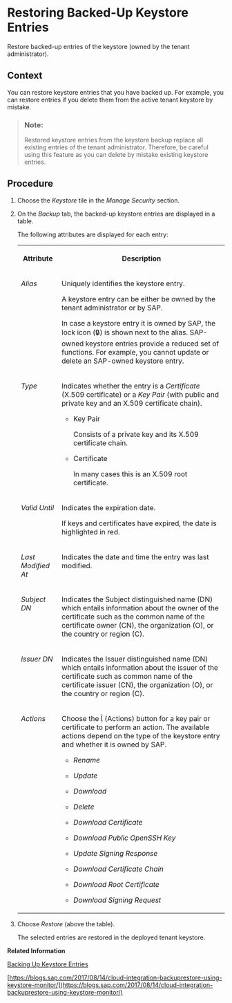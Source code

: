<!-- loiobfbbf918ecb94e4ea263e1d766ed70ad -->

<link rel="stylesheet" type="text/css" href="../css/sap-icons.css"/>

# Restoring Backed-Up Keystore Entries

Restore backed-up entries of the keystore \(owned by the tenant administrator\).



## Context

You can restore keystore entries that you have backed up. For example, you can restore entries if you delete them from the active tenant keystore by mistake.

> ### Note:  
> Restored keystore entries from the keystore backup replace all existing entries of the tenant administrator. Therefore, be careful using this feature as you can delete by mistake existing keystore entries.



## Procedure

1.  Choose the *Keystore* tile in the *Manage Security* section.

2.  On the *Backup* tab, the backed-up keystore entries are displayed in a table.

    The following attributes are displayed for each entry:


    <table>
    <tr>
    <th valign="top">

    Attribute


    
    </th>
    <th valign="top">

    Description


    
    </th>
    </tr>
    <tr>
    <td valign="top">

     *Alias* 


    
    </td>
    <td valign="top">

    Uniquely identifies the keystore entry.

    A keystore entry can be either be owned by the tenant administrator or by SAP.

    In case a keystore entry it is owned by SAP, the lock icon \(:lock:\) is shown next to the alias. SAP-owned keystore entries provide a reduced set of functions. For example, you cannot update or delete an SAP-owned keystore entry.


    
    </td>
    </tr>
    <tr>
    <td valign="top">

     *Type* 


    
    </td>
    <td valign="top">

    Indicates whether the entry is a *Certificate* \(X.509 certificate\) or a *Key Pair* \(with public and private key and an X.509 certificate chain\).

    -   Key Pair

        Consists of a private key and its X.509 certificate chain.

    -   Certificate

        In many cases this is an X.509 root certificate.



    
    </td>
    </tr>
    <tr>
    <td valign="top">

     *Valid Until* 


    
    </td>
    <td valign="top">

    Indicates the expiration date.

    If keys and certificates have expired, the date is highlighted in red.


    
    </td>
    </tr>
    <tr>
    <td valign="top">

     *Last Modified At* 


    
    </td>
    <td valign="top">

    Indicates the date and time the entry was last modified.


    
    </td>
    </tr>
    <tr>
    <td valign="top">

     *Subject DN* 


    
    </td>
    <td valign="top">

    Indicates the Subject distinguished name \(DN\) which entails information about the owner of the certificate such as the common name of the certificate owner \(CN\), the organization \(O\), or the country or region \(C\).


    
    </td>
    </tr>
    <tr>
    <td valign="top">

     *Issuer DN* 


    
    </td>
    <td valign="top">

    Indicates the Issuer distinguished name \(DN\) which entails information about the issuer of the certificate such as common name of the certificate issuer \(CN\), the organization \(O\), or the country or region \(C\).


    
    </td>
    </tr>
    <tr>
    <td valign="top">

     *Actions* 


    
    </td>
    <td valign="top">

    Choose the <span class="SAP-icons"></span> \(Actions\) button for a key pair or certificate to perform an action. The available actions depend on the type of the keystore entry and whether it is owned by SAP.

    -   *Rename*

    -   *Update*
    -   *Download*
    -   *Delete*
    -   *Download Certificate*
    -   *Download Public OpenSSH Key*
    -   *Update Signing Response*
    -   *Download Certificate Chain*
    -   *Download Root Certificate*
    -   *Download Signing Request*


    
    </td>
    </tr>
    </table>
    
3.  Choose *Restore* \(above the table\).

    The selected entries are restored in the deployed tenant keystore.


**Related Information**  


[Backing Up Keystore Entries](backing-up-keystore-entries-b8e03b7.md "Back up keystore entries owned by the tenant administrator.")

[https://blogs.sap.com/2017/08/14/cloud-integration-backuprestore-using-keystore-monitor/](https://blogs.sap.com/2017/08/14/cloud-integration-backuprestore-using-keystore-monitor/)

